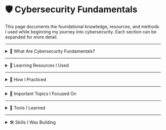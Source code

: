 # 🛡️ Cybersecurity Fundamentals

This page documents the foundational knowledge, resources, and methods I used while beginning my journey into cybersecurity. Each section can be expanded for more detail.

---

<details>
<summary>📘 What Are Cybersecurity Fundamentals?</summary>
  
## The very first thing i learned when entering the field, Was the evergrowing rate of cybersecurity attacks, I asked myself why this was, And the answer is quite simple.
As we've witnessed with our own eyes, Technology
Is being used more and more each day, Since the internet boom of the 1990's with the implementation of the world wide web, Spawning big winners like, amazon, facebook, cisco, Real life bad guys (Attackers) Know that
There is money, Ideas, And information, Flying all around the internet everyday in mass quantities, For this reason, Black Hat Hackers, Have been stealing information, Launching phishing campaigns, And organizing botnets,
There is evidence to show that attackers have had much success in launching their attacks, This is best demonstrated through the more recent and popular RansomWare attacks.

But before i could get ahead of myself, I had to take a step back, And understand the inner working of the internet, Endpoints, and Operating systems. I realized that i could understand the goals of attackers, And how they work
however i wasn't going to be able to play in role in actually stopping them one day unless i learned the important fundamentals.

 ## Networking Basics.
- If i were to go back i would focus more on networking basics first, Before any introductory to CyberSecurity, I found myself wondering a lot at times, How something i learned in a cybersecurity course was even possible, That's because i
did not understand networking enough, A great introduction to networking is provided by the cisco networking academy called "Networking Basics" It's Completely free and you get a badge to share on your credly account. i Will go more in detail about
the fundamental learnin resources i used in the next section **"Learning Resources I Used"**

## Introductory to cybersecurity
- Here there is a lot to learn, And if i'm being honest it doesn't to hurt to learn a few of the ideas and concepts from this catergory more then a few times, The difference between good and bad cybersecurity hygiene, Is best given in the example of someone
Who checks a couple fields in an email before clicking an embedded link contained within, Because they've read about and know the dangers of something harmless looking like an embedded link, Or checks whats protocol is being used when visiting a new site
By looking to the left of the search bar, Because they've learned the difference between HTTP & HTTPS, Through introductory cybersecurity material you'll learn the best practices to stay safe on the internet, How the bad guys (Attackers) Operate, And how cybersecurity
defenders and applications are keeping you safe everyday, You'll come to appreciate Internet protocols, The firewall, And create some better passwords. Again cisco networking academy offers a great free course **Introduction to Cybersecurity** Which gives you a shareable
badge upon completiton.

## Ethical Hacking
- Believe it or not, Not all hackers are bad guys! Through taking yet another free course with cisco networking academy **"Ethical hacker"** I've learned about the art of penetration testing, Where people skilled in hacking used those skills to help companies and organizations
Test their ability to prevent, Detect, And recover from cyber security attacks. Those big companies that we use everyday are always under threat by attackers, Who are seeking financial gain.
This is also where i began using kali linux, Though i have used it in the past, I had a new appreciation for the OS once i finished the course, And also recieved a badge. I do think it's very important to understand how the red side operates in cybersecurity if your going to be focusing
on the blue team side of things, And vice versa, You'll learn that are many different ways that attackers can perform basically the same attack.
<!-- Explain what you consider to be the core fundamentals — basic terms, goals of cyber defense, etc. -->

</details>

---

<details>
<summary>🧠 Learning Resources I Used</summary>
  
## 🌐 Networking Basics
- Here are some resources that i've found extremely helpful throughout my journey, These are completly free unless otherwise stated.
## PowerCert Animated Videos | https://www.youtube.com/@PowerCertAnimatedVideos/featured
- This channel is amazing, Here you have access to explanations of basic to advanced networking, Devices, Protocols, etc.
I learned a great amount of networking through this channel, Protocols like, DHCP, HTTP, HTTPS, SSL, DNS, FTP, TCP/UDP, ARP,
And much more all contained within videos no longer than 10 minutes, Visualized to help you better understand, And completely free!
## Cisco - Networking Basics.
- As i've mentioned cisco has a few free courses you can take, These contain a wealth of great information, And are taught in a fun way. The networking basics course, Is a free 22 hour course, With 13 hands on labs, Where you learn at our own pace,
One of the most interesting things you'll find here though is the **Cisco Packet Tracer** Application, Where you can create virtual network topologies, Using simulated cisco routers and switches,
 They'll have you use the application throughout the course, And it's suprisingly fun and hands on, Here you'll also learn about the different types of networks and how they work, How data flows across the internet, From and to devices,
Network cables, IP addresses and how they work with DNS, the difference between IPV4 and IPV6, Wirelss internet, And protocol standards.
--------------------------------------------------------------------------------------------------------------------------------------------------------------------------------------------------------------------------------------------------------
## 🧑‍💻 Introductory To Cybersecurity.

## NetworkChuck | https://www.youtube.com/@NetworkChuck/videos
- This is an awesome youtube channel focused on information technology, You'll find almost anything cybersecurity related within the channel, The videos take a fun approach to teaching almost everything related to IT, I personally found it to be a great way to study, While away from
my workstation, Chucks way of teaching makes lessons fun, And he also has a way of making ideas stick, I found it easy to retain information found on the channel.
## SomeOrdinaryGamers | https://www.youtube.com/@SomeOrdinaryGamers/videos
- SomeOrdinaryGamers is a youtube channel i've been tuning into over the past few years, Way before deciding to step into cybersecurity, I would say the channel gained most of it's popularity through it's **"DeepWeb Browsing"** series, This is where i first learned about the **TOR** Browser,
And virtual machines, There is a lot different types of content now on the channel, However if something big happens related to IT or Cybersecurity, The channel likely will make a post about it explaining what happened and breaking it down for you, I found it a great way to stay up to date in
Cybersecurity which is important, However the best videos i can recommend are from the **Malware Investigation** Series ran on the channel, Where **Mutahar** (The channel owner) Actively opens and infects virtual machines with malware, Exaplains what happening and why, If your like me and
are fascinated about malware and viruses, It's definetly work checking out!
## Introduction To Cyber Security - By Cisco Networking Academy
- This course was really important for me, And kind of began to shape a new way of thinking about cybersecurity, It's a 6 hour self paced course, With 7 Labs, Here you'll learn more about how you can protect yourself and those around you from cybersecurity attacks, You'll go through 5 modules, That
Contain textual information as well as informational videos, That will teach you about Cybersecurity, Privacy And Data Confidentiality, Network Vulnerabilities, Threat Detection, And Cyber Best Practices, You'll then finish by taking a final exam and earning a shareable badge, The course is short,
Very valuable information for beginners, I highly recommend taking it and it is 100% Free.
## TryHackMe | Paid & Free Options.
- This is where i spent most of my time after learning my network and cybersecurity fundamentals, I first started off by randomly entering learning rooms that piqued my interest, Mostly red team activities, As i was curious about how people can force their way into other computers, Often
Undected by the victim, And i learned alot, I used tools within linux enviroments such as, MetaSploit used for executing code against a remote target machine, JohnTheRipper One of the many password cracking tools i was able to use, Reconnaissance tools, Gobuster, Shodan.io,
I also used msfvenom to create load and create custom payloads, And exploited a vulnerability in SMB (Server Message Block Protocol) Used by windows, To recreate the EternalBlue Exploit.

- I had a lot of fun and leaned a ton of information from those red team rooms on tryhackme, But as somepoint i made a decision to focus on blue teaming in cybersecurity, On the TryHackMe website, You'll find some information on the different types of job oppurtunities wthin the field, And whether
or not those jobs would work for you based on the conditions, I quickly figured out that i wanted to work within an SOC (Security Operations Centere) As a security Analyst, Reading alerts and triaging events, To correlate true/false positives, And write reports on my findings.

So i began my journey to learning the skills of a SOC Analyst, TryHackMe Has learning road maps, You begin at Pre security, Where you'll learn some pre-requisite knowledge on attacking and defending in cybers security, This is followed by "Cyber Security 101" Where you learn about different
areas in computer security, Such as computer networking, Cryptography, Windows OS, Linux OS, Offensive and defensive Security tools, And the different cyber security careers, From there you'll branch off into 1 of 3 career paths these are, Security Analyst, Penetration Tester, Security Engineer.

Aspiring to become a Security Analyst i enrolled into the SOC Leve 1 Path, Where i learned a massive amount of extremely valuable information, I got hands on with almost every tool a blue (WORK IN PROGRESS)
<!-- List the books, platforms, YouTube channels, blogs, or courses you used to get started.
Example: TryHackMe (Intro to Cyber, SOC Level 1), Professor Messer, etc. -->

</details>

---

<details>
<summary>🧪 How I Practiced</summary>

<!-- Explain how you practiced — labs, hands-on challenges, simulations, etc. 
Mention TryHackMe rooms, GitHub writeups, or daily exercises. -->

</details>

---

<details>
<summary>🔐 Important Topics I Focused On</summary>

<!-- Break down key topics like: 
- CIA Triad
- Event Logs
- Windows vs. Linux basics
- Common network protocols
- MITRE ATT&CK

You can bullet list or elaborate here. -->

</details>

---

<details>
<summary>📁 Tools I Learned</summary>

<!-- Talk about the tools you became familiar with — SIEMs, Autopsy, Sysinternals, etc.
You can split into analysis, forensics, and logging tools if needed. -->

</details>

---

<details>
<summary>🛠️ Skills I Was Building</summary>

<!-- Highlight soft and technical skills like:
- Writing clear incident reports
- Recognizing malici
